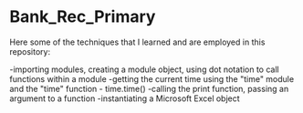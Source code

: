 # Bank_Rec_Primary

Here some of the techniques that I learned and are employed in this repository:

-importing modules, creating a module object, using dot notation to call functions within a module
-getting the current time using the "time" module and the "time" function - time.time()
-calling the print function, passing an argument to a function
-instantiating a Microsoft Excel object
